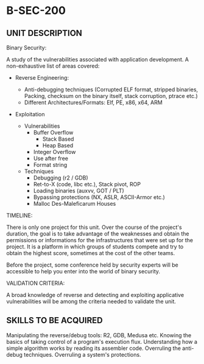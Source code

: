 # B-SEC-200

## UNIT DESCRIPTION

Binary Security:

A study of the vulnerabilities associated with application development. A non-exhaustive list of areas covered:

* Reverse Engineering:
  * Anti-debugging techniques (Corrupted ELF format, stripped binaries, Packing, checksum on the binary itself, stack corruption, ptrace etc.)
  * Different Architectures/Formats: Elf, PE, x86, x64, ARM

* Exploitation
  * Vulnerabilities
    * Buffer Overflow
      * Stack Based
      * Heap Based
    * Integer Overflow
    * Use after free
    * Format string
  * Techniques
    * Debugging (r2 / GDB)
    * Ret-to-X (code, libc etc.), Stack pivot, ROP
    * Loading binaries (auxvv, GOT / PLT)
    * Bypassing protections (NX, ASLR, ASCII-Armor etc.)
    * Malloc Des-Maleficarum Houses


TIMELINE:

There is only one project for this unit. Over the course of the project's duration, the goal is to take advantage of the weaknesses and obtain the permissions or informations for the infrastructures that were set up for the project. It is a platform in which groups of students compete and try to obtain the highest score, sometimes at the cost of the other teams.

Before the project, some conference held by security experts will be accessible to help you enter into the world of binary security.

VALIDATION CRITERIA:

A broad knowledge of reverse and detecting and exploiting applicative vulnerabilities will be among the criteria needed to validate the unit.

## SKILLS TO BE ACQUIRED

Manipulating the reverse/debug tools: R2, GDB, Medusa etc.
Knowing the basics of taking control of a program's execution flux.
Understanding how a simple algorithm works by reading its assembler code.
Overruling the anti-debug techniques.
Overruling a system's protections.